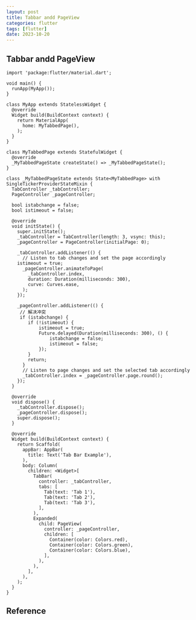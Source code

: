 ```yaml
---
layout: post
title: Tabbar andd PageView
categories: flutter
tags: [flutter]
date: 2023-10-20
---
```


## Tabbar andd PageView

    import 'package:flutter/material.dart';

    void main() {
      runApp(MyApp());
    }

    class MyApp extends StatelessWidget {
      @override
      Widget build(BuildContext context) {
        return MaterialApp(
          home: MyTabbedPage(),
        );
      }
    }

    class MyTabbedPage extends StatefulWidget {
      @override
      _MyTabbedPageState createState() => _MyTabbedPageState();
    }

    class _MyTabbedPageState extends State<MyTabbedPage> with SingleTickerProviderStateMixin {
      TabController _tabController;
      PageController _pageController;

      bool istabchange = false;
      bool istimeout = false;

      @override
      void initState() {
        super.initState();
        _tabController = TabController(length: 3, vsync: this);
        _pageController = PageController(initialPage: 0);

        _tabController.addListener(() {
          // Listen to tab changes and set the page accordingly
        istimeout = true;
          _pageController.animateToPage(
            _tabController.index,
            duration: Duration(milliseconds: 300),
            curve: Curves.ease,
          );
        });

        _pageController.addListener(() {
         // 解决冲突
         if (istabchange) {
            if (!istimeout) {
                istimeout = true;
                Future.delayed(Duration(milliseconds: 300), () {
                    istabchange = false;
                    istimeout = false;
                });
            }        
            return;
          }
          // Listen to page changes and set the selected tab accordingly
          _tabController.index = _pageController.page.round();
        });
      }

      @override
      void dispose() {
        _tabController.dispose();
        _pageController.dispose();
        super.dispose();
      }

      @override
      Widget build(BuildContext context) {
        return Scaffold(
          appBar: AppBar(
            title: Text('Tab Bar Example'),
          ),
          body: Column(
            children: <Widget>[
              TabBar(
                controller: _tabController,
                tabs: [
                  Tab(text: 'Tab 1'),
                  Tab(text: 'Tab 2'),
                  Tab(text: 'Tab 3'),
                ],
              ),
              Expanded(
                child: PageView(
                  controller: _pageController,
                  children: [
                    Container(color: Colors.red),
                    Container(color: Colors.green),
                    Container(color: Colors.blue),
                  ],
                ),
              ),
            ],
          ),
        );
      }
    }


## Reference

